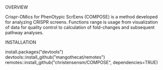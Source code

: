 OVERVIEW

Crispr-OMics for PhenOtypic ScrEens (COMPOSE) is a method developed for analyzing CRISPR screens. Functions range is usage from visualization of data for quality control to calculation of fold-changes and subsequent pathway analyses.

INSTALLATION

install.packages("devtools")
devtools::install_github("mangothecat/remotes")
remotes::install_github("christensensm/COMPOSE", dependencies=TRUE)
